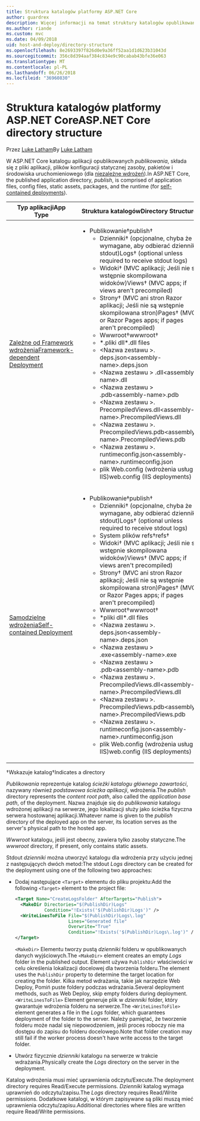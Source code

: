 ```yaml
---
title: Struktura katalogów platformy ASP.NET Core
author: guardrex
description: Więcej informacji na temat struktury katalogów opublikowanych aplikacji platformy ASP.NET Core.
ms.author: riande
ms.custom: mvc
ms.date: 04/09/2018
uid: host-and-deploy/directory-structure
ms.openlocfilehash: 8e2693397f826d0e9a36ff52aa1d1d623b31043d
ms.sourcegitcommit: 356c8d394aaf384c834e9c90cabab43bfe36e063
ms.translationtype: MT
ms.contentlocale: pl-PL
ms.lasthandoff: 06/26/2018
ms.locfileid: "36960830"
---
```

# <a name="aspnet-core-directory-structure"></a><span data-ttu-id="96174-103">Struktura katalogów platformy ASP.NET Core</span><span class="sxs-lookup"><span data-stu-id="96174-103">ASP.NET Core directory structure</span></span>

<span data-ttu-id="96174-104">Przez [Luke Latham](https://github.com/guardrex)</span><span class="sxs-lookup"><span data-stu-id="96174-104">By [Luke Latham](https://github.com/guardrex)</span></span>

<span data-ttu-id="96174-105">W ASP.NET Core katalogu aplikacji opublikowanych *publikowania*, składa się z pliki aplikacji, plików konfiguracji statycznej zasoby, pakietów i środowiska uruchomieniowego (dla [niezależne wdrożeń](/dotnet/core/deploying/#self-contained-deployments-scd)).</span><span class="sxs-lookup"><span data-stu-id="96174-105">In ASP.NET Core, the published application directory, *publish*, is comprised of application files, config files, static assets, packages, and the runtime (for [self-contained deployments](/dotnet/core/deploying/#self-contained-deployments-scd)).</span></span>


| <span data-ttu-id="96174-106">Typ aplikacji</span><span class="sxs-lookup"><span data-stu-id="96174-106">App Type</span></span> | <span data-ttu-id="96174-107">Struktura katalogów</span><span class="sxs-lookup"><span data-stu-id="96174-107">Directory Structure</span></span> |
| -------- | ------------------- |
| [<span data-ttu-id="96174-108">Zależne od Framework wdrożenia</span><span class="sxs-lookup"><span data-stu-id="96174-108">Framework-dependent Deployment</span></span>](/dotnet/core/deploying/#framework-dependent-deployments-fdd) | <ul><li><span data-ttu-id="96174-109">Publikowanie&dagger;</span><span class="sxs-lookup"><span data-stu-id="96174-109">publish&dagger;</span></span><ul><li><span data-ttu-id="96174-110">Dzienniki&dagger; (opcjonalne, chyba że wymagane, aby odbierać dzienniki stdout)</span><span class="sxs-lookup"><span data-stu-id="96174-110">Logs&dagger; (optional unless required to receive stdout logs)</span></span></li><li><span data-ttu-id="96174-111">Widoki&dagger; (MVC aplikacji; Jeśli nie są wstępnie skompilowana widoków)</span><span class="sxs-lookup"><span data-stu-id="96174-111">Views&dagger; (MVC apps; if views aren't precompiled)</span></span></li><li><span data-ttu-id="96174-112">Strony&dagger; (MVC ani stron Razor aplikacji; Jeśli nie są wstępnie skompilowana stron)</span><span class="sxs-lookup"><span data-stu-id="96174-112">Pages&dagger; (MVC or Razor Pages apps; if pages aren't precompiled)</span></span></li><li><span data-ttu-id="96174-113">Wwwroot&dagger;</span><span class="sxs-lookup"><span data-stu-id="96174-113">wwwroot&dagger;</span></span></li><li><span data-ttu-id="96174-114">\*\.pliki dll</span><span class="sxs-lookup"><span data-stu-id="96174-114">\*\.dll files</span></span></li><li><span data-ttu-id="96174-115">\<Nazwa zestawu >. deps.json</span><span class="sxs-lookup"><span data-stu-id="96174-115">\<assembly-name>.deps.json</span></span></li><li><span data-ttu-id="96174-116">\<Nazwa zestawu > .dll</span><span class="sxs-lookup"><span data-stu-id="96174-116">\<assembly-name>.dll</span></span></li><li><span data-ttu-id="96174-117">\<Nazwa zestawu > .pdb</span><span class="sxs-lookup"><span data-stu-id="96174-117">\<assembly-name>.pdb</span></span></li><li><span data-ttu-id="96174-118">\<Nazwa zestawu >. PrecompiledViews.dll</span><span class="sxs-lookup"><span data-stu-id="96174-118">\<assembly-name>.PrecompiledViews.dll</span></span></li><li><span data-ttu-id="96174-119">\<Nazwa zestawu >. PrecompiledViews.pdb</span><span class="sxs-lookup"><span data-stu-id="96174-119">\<assembly-name>.PrecompiledViews.pdb</span></span></li><li><span data-ttu-id="96174-120">\<Nazwa zestawu >. runtimeconfig.json</span><span class="sxs-lookup"><span data-stu-id="96174-120">\<assembly-name>.runtimeconfig.json</span></span></li><li><span data-ttu-id="96174-121">plik Web.config (wdrożenia usług IIS)</span><span class="sxs-lookup"><span data-stu-id="96174-121">web.config (IIS deployments)</span></span></li></ul></li></ul> |
| [<span data-ttu-id="96174-122">Samodzielne wdrożenia</span><span class="sxs-lookup"><span data-stu-id="96174-122">Self-contained Deployment</span></span>](/dotnet/core/deploying/#self-contained-deployments-scd) | <ul><li><span data-ttu-id="96174-123">Publikowanie&dagger;</span><span class="sxs-lookup"><span data-stu-id="96174-123">publish&dagger;</span></span><ul><li><span data-ttu-id="96174-124">Dzienniki&dagger; (opcjonalne, chyba że wymagane, aby odbierać dzienniki stdout)</span><span class="sxs-lookup"><span data-stu-id="96174-124">Logs&dagger; (optional unless required to receive stdout logs)</span></span></li><li><span data-ttu-id="96174-125">System plików refs&dagger;</span><span class="sxs-lookup"><span data-stu-id="96174-125">refs&dagger;</span></span></li><li><span data-ttu-id="96174-126">Widoki&dagger; (MVC aplikacji; Jeśli nie są wstępnie skompilowana widoków)</span><span class="sxs-lookup"><span data-stu-id="96174-126">Views&dagger; (MVC apps; if views aren't precompiled)</span></span></li><li><span data-ttu-id="96174-127">Strony&dagger; (MVC ani stron Razor aplikacji; Jeśli nie są wstępnie skompilowana stron)</span><span class="sxs-lookup"><span data-stu-id="96174-127">Pages&dagger; (MVC or Razor Pages apps; if pages aren't precompiled)</span></span></li><li><span data-ttu-id="96174-128">Wwwroot&dagger;</span><span class="sxs-lookup"><span data-stu-id="96174-128">wwwroot&dagger;</span></span></li><li><span data-ttu-id="96174-129">\*pliki dll</span><span class="sxs-lookup"><span data-stu-id="96174-129">\*.dll files</span></span></li><li><span data-ttu-id="96174-130">\<Nazwa zestawu >. deps.json</span><span class="sxs-lookup"><span data-stu-id="96174-130">\<assembly-name>.deps.json</span></span></li><li><span data-ttu-id="96174-131">\<Nazwa zestawu > .exe</span><span class="sxs-lookup"><span data-stu-id="96174-131">\<assembly-name>.exe</span></span></li><li><span data-ttu-id="96174-132">\<Nazwa zestawu > .pdb</span><span class="sxs-lookup"><span data-stu-id="96174-132">\<assembly-name>.pdb</span></span></li><li><span data-ttu-id="96174-133">\<Nazwa zestawu >. PrecompiledViews.dll</span><span class="sxs-lookup"><span data-stu-id="96174-133">\<assembly-name>.PrecompiledViews.dll</span></span></li><li><span data-ttu-id="96174-134">\<Nazwa zestawu >. PrecompiledViews.pdb</span><span class="sxs-lookup"><span data-stu-id="96174-134">\<assembly-name>.PrecompiledViews.pdb</span></span></li><li><span data-ttu-id="96174-135">\<Nazwa zestawu >. runtimeconfig.json</span><span class="sxs-lookup"><span data-stu-id="96174-135">\<assembly-name>.runtimeconfig.json</span></span></li><li><span data-ttu-id="96174-136">plik Web.config (wdrożenia usług IIS)</span><span class="sxs-lookup"><span data-stu-id="96174-136">web.config (IIS deployments)</span></span></li></ul></li></ul> |

<span data-ttu-id="96174-137">&dagger;Wskazuje katalog</span><span class="sxs-lookup"><span data-stu-id="96174-137">&dagger;Indicates a directory</span></span>

<span data-ttu-id="96174-138">*Publikowania* reprezentuje katalog *ścieżki katalogu głównego zawartości*, nazywany również *podstawowa ścieżka aplikacji*, wdrożenia.</span><span class="sxs-lookup"><span data-stu-id="96174-138">The *publish* directory represents the *content root path*, also called the *application base path*, of the deployment.</span></span> <span data-ttu-id="96174-139">Nazwa znajduje się do *publikowania* katalogu wdrożonej aplikacji na serwerze, jego lokalizacji służy jako ścieżka fizyczna serwera hostowanej aplikacji.</span><span class="sxs-lookup"><span data-stu-id="96174-139">Whatever name is given to the *publish* directory of the deployed app on the server, its location serves as the server's physical path to the hosted app.</span></span>

<span data-ttu-id="96174-140">*Wwwroot* katalogu, jeśli jest obecny, zawiera tylko zasoby statyczne.</span><span class="sxs-lookup"><span data-stu-id="96174-140">The *wwwroot* directory, if present, only contains static assets.</span></span>

<span data-ttu-id="96174-141">Stdout *dzienniki* można utworzyć katalogu dla wdrożenia przy użyciu jednej z następujących dwóch metod:</span><span class="sxs-lookup"><span data-stu-id="96174-141">The stdout *Logs* directory can be created for the deployment using one of the following two approaches:</span></span>

* <span data-ttu-id="96174-142">Dodaj następujące `<Target>` elementu do pliku projektu:</span><span class="sxs-lookup"><span data-stu-id="96174-142">Add the following `<Target>` element to the project file:</span></span>

   ```xml
   <Target Name="CreateLogsFolder" AfterTargets="Publish">
     <MakeDir Directories="$(PublishDir)Logs" 
              Condition="!Exists('$(PublishDir)Logs')" />
     <WriteLinesToFile File="$(PublishDir)Logs\.log" 
                       Lines="Generated file" 
                       Overwrite="True" 
                       Condition="!Exists('$(PublishDir)Logs\.log')" />
   </Target>
   ```

   <span data-ttu-id="96174-143">`<MakeDir>` Elementu tworzy pustą *dzienniki* folderu w opublikowanych danych wyjściowych.</span><span class="sxs-lookup"><span data-stu-id="96174-143">The `<MakeDir>` element creates an empty *Logs* folder in the published output.</span></span> <span data-ttu-id="96174-144">Element używa `PublishDir` właściwości w celu określenia lokalizacji docelowej dla tworzenia folderu.</span><span class="sxs-lookup"><span data-stu-id="96174-144">The element uses the `PublishDir` property to determine the target location for creating the folder.</span></span> <span data-ttu-id="96174-145">Kilka metod wdrażania, takie jak narzędzie Web Deploy, Pomiń puste foldery podczas wdrażania.</span><span class="sxs-lookup"><span data-stu-id="96174-145">Several deployment methods, such as Web Deploy, skip empty folders during deployment.</span></span> <span data-ttu-id="96174-146">`<WriteLinesToFile>` Element generuje plik w *dzienniki* folder, który gwarantuje wdrożenia folderu na serwerze.</span><span class="sxs-lookup"><span data-stu-id="96174-146">The `<WriteLinesToFile>` element generates a file in the *Logs* folder, which guarantees deployment of the folder to the server.</span></span> <span data-ttu-id="96174-147">Należy pamiętać, że tworzenie folderu może nadal się niepowodzeniem, jeśli proces roboczy nie ma dostępu do zapisu do folderu docelowego.</span><span class="sxs-lookup"><span data-stu-id="96174-147">Note that folder creation may still fail if the worker process doesn't have write access to the target folder.</span></span>

* <span data-ttu-id="96174-148">Utwórz fizycznie *dzienniki* katalogu na serwerze w trakcie wdrażania.</span><span class="sxs-lookup"><span data-stu-id="96174-148">Physically create the *Logs* directory on the server in the deployment.</span></span>

<span data-ttu-id="96174-149">Katalog wdrożenia musi mieć uprawnienia odczytu/Execute.</span><span class="sxs-lookup"><span data-stu-id="96174-149">The deployment directory requires Read/Execute permissions.</span></span> <span data-ttu-id="96174-150">*Dzienniki* katalog wymaga uprawnień do odczytu/zapisu.</span><span class="sxs-lookup"><span data-stu-id="96174-150">The *Logs* directory requires Read/Write permissions.</span></span> <span data-ttu-id="96174-151">Dodatkowe katalogi, w którym zapisywane są pliki muszą mieć uprawnienia odczytu/zapisu.</span><span class="sxs-lookup"><span data-stu-id="96174-151">Additional directories where files are written require Read/Write permissions.</span></span>
